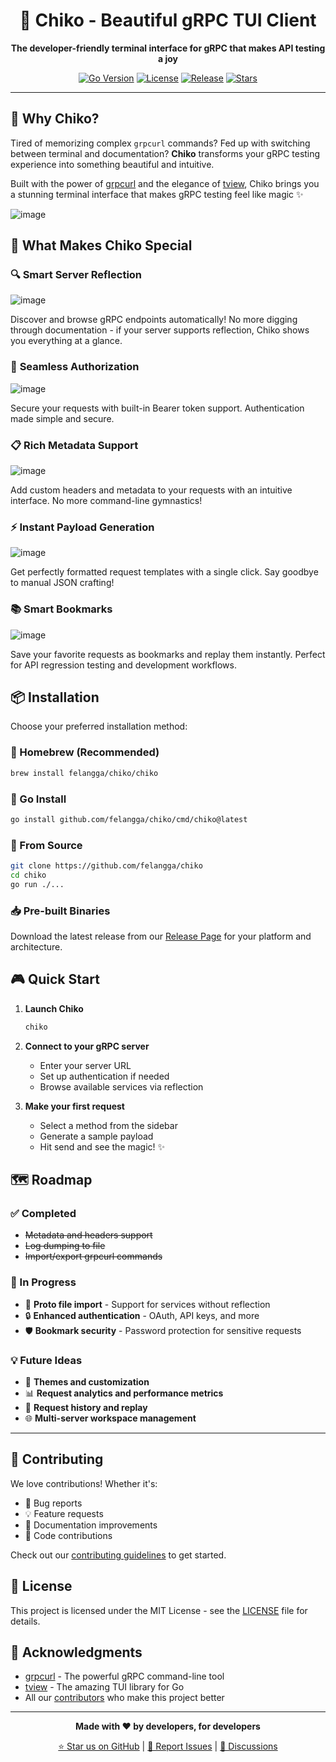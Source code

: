 <div align="center">

# 🐥 Chiko - Beautiful gRPC TUI Client

**The developer-friendly terminal interface for gRPC that makes API testing a joy**

[![Go Version](https://img.shields.io/badge/Go-1.21+-00ADD8?style=for-the-badge&logo=go)](https://golang.org)
[![License](https://img.shields.io/badge/License-MIT-blue?style=for-the-badge)](LICENSE)
[![Release](https://img.shields.io/github/v/release/felangga/chiko?style=for-the-badge&logo=github)](https://github.com/felangga/chiko/releases)
[![Stars](https://img.shields.io/github/stars/felangga/chiko?style=for-the-badge&logo=github)](https://github.com/felangga/chiko/stargazers)

</div>

---

## 🎯 Why Chiko?

Tired of memorizing complex `grpcurl` commands? Fed up with switching between terminal and documentation? **Chiko** transforms your gRPC testing experience into something beautiful and intuitive.

Built with the power of [grpcurl](https://github.com/fullstorydev/grpcurl) and the elegance of [tview](https://github.com/rivo/tview), Chiko brings you a stunning terminal interface that makes gRPC testing feel like magic ✨

![image](https://github.com/user-attachments/assets/72c74248-8ab3-4c68-a846-8925bfb2fc80)

## 🚀 What Makes Chiko Special

### 🔍 **Smart Server Reflection**
![image](https://github.com/user-attachments/assets/fe63a771-87e5-48d3-9ea8-e85abfe9ed8c)

Discover and browse gRPC endpoints automatically! No more digging through documentation - if your server supports reflection, Chiko shows you everything at a glance.

### 🔐 **Seamless Authorization**
![image](https://github.com/user-attachments/assets/0872e00d-493b-4ca9-ad13-4b46299bf003)

Secure your requests with built-in Bearer token support. Authentication made simple and secure.

### 📋 **Rich Metadata Support**
![image](https://github.com/user-attachments/assets/91987536-52ff-46d0-a3b9-a901a5e17256)

Add custom headers and metadata to your requests with an intuitive interface. No more command-line gymnastics!

### ⚡ **Instant Payload Generation**
![image](https://github.com/user-attachments/assets/b560a034-2419-4a80-920a-4e237b70e61b)

Get perfectly formatted request templates with a single click. Say goodbye to manual JSON crafting!

### 📚 **Smart Bookmarks**
![image](https://github.com/user-attachments/assets/fef777ae-1500-48c6-991f-0cc3b125390a)

Save your favorite requests as bookmarks and replay them instantly. Perfect for API regression testing and development workflows.

## 📦 Installation

Choose your preferred installation method:

### 🍺 Homebrew (Recommended)
```bash
brew install felangga/chiko/chiko
```

### 🐹 Go Install
```bash
go install github.com/felangga/chiko/cmd/chiko@latest
```

### 🔧 From Source
```bash
git clone https://github.com/felangga/chiko
cd chiko
go run ./...
```

### 📥 Pre-built Binaries
Download the latest release from our [Release Page](https://github.com/felangga/chiko/releases) for your platform and architecture.

## 🎮 Quick Start

1. **Launch Chiko**
   ```bash
   chiko
   ```

2. **Connect to your gRPC server**
   - Enter your server URL
   - Set up authentication if needed
   - Browse available services via reflection

3. **Make your first request**
   - Select a method from the sidebar
   - Generate a sample payload
   - Hit send and see the magic! ✨

## 🗺️ Roadmap
### ✅ Completed
- ~~Metadata and headers support~~
- ~~Log dumping to file~~
- ~~Import/export grpcurl commands~~

### 🚧 In Progress
- 📄 **Proto file import** - Support for services without reflection
- 🔒 **Enhanced authentication** - OAuth, API keys, and more
- 🛡️ **Bookmark security** - Password protection for sensitive requests

### 💡 Future Ideas
- 🎨 **Themes and customization**
- 📊 **Request analytics and performance metrics**
- 🔄 **Request history and replay**
- 🌐 **Multi-server workspace management**

---

## 🤝 Contributing

We love contributions! Whether it's:
- 🐛 Bug reports
- 💡 Feature requests  
- 📖 Documentation improvements
- 🔧 Code contributions

Check out our [contributing guidelines](CONTRIBUTING.md) to get started.

## 📝 License

This project is licensed under the MIT License - see the [LICENSE](LICENSE) file for details.

## 🙏 Acknowledgments

- [grpcurl](https://github.com/fullstorydev/grpcurl) - The powerful gRPC command-line tool
- [tview](https://github.com/rivo/tview) - The amazing TUI library for Go
- All our [contributors](https://github.com/felangga/chiko/contributors) who make this project better

---

<div align="center">

**Made with ❤️ by developers, for developers**

[⭐ Star us on GitHub](https://github.com/felangga/chiko) | [🐛 Report Issues](https://github.com/felangga/chiko/issues) | [💬 Discussions](https://github.com/felangga/chiko/discussions)

</div>

